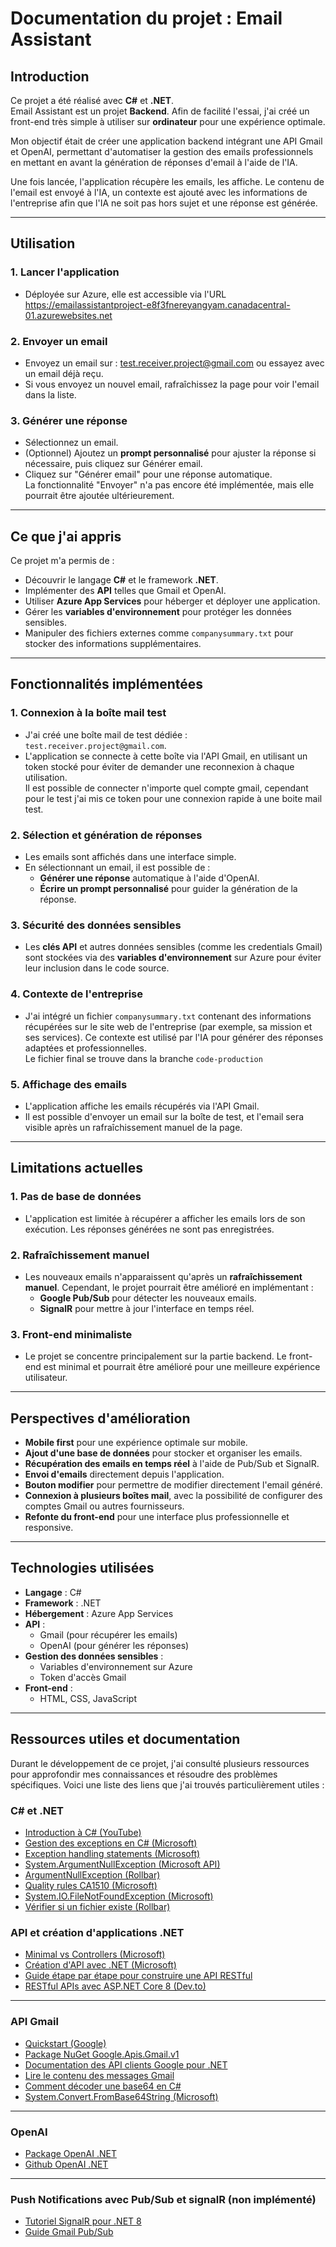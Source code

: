 # **Documentation du projet : Email Assistant**


## **Introduction**
Ce projet a été réalisé avec **C#** et **.NET**.  
Email Assistant est un projet **Backend**. Afin de facilité l'essai, j'ai créé un front-end très simple à utiliser sur **ordinateur** pour une expérience optimale.  

Mon objectif était de créer une application backend intégrant une API Gmail et OpenAI, permettant d'automatiser la gestion des emails professionnels en mettant en avant la génération de réponses d'email à l'aide de l'IA.  

Une fois lancée, l'application récupère les emails, les affiche. Le contenu de l'email est envoyé à l'IA, un contexte est ajouté avec les informations de l'entreprise afin que l'IA ne soit pas hors sujet et une réponse est générée.  

---
## **Utilisation**
### 1. **Lancer l'application**
- Déployée sur Azure, elle est accessible via l'URL https://emailassistantproject-e8f3fnereyangyam.canadacentral-01.azurewebsites.net

### 2. **Envoyer un email**
- Envoyez un email sur : test.receiver.project@gmail.com ou essayez avec un email déjà reçu.
- Si vous envoyez un nouvel email, rafraîchissez la page pour voir l'email dans la liste.

### 3. **Générer une réponse**
- Sélectionnez un email.
- (Optionnel) Ajoutez un **prompt personnalisé** pour ajuster la réponse si nécessaire, puis cliquez sur Générer email.
- Cliquez sur "Générer email" pour une réponse automatique.  
La fonctionnalité "Envoyer" n'a pas encore été implémentée, mais elle pourrait être ajoutée ultérieurement.
---
## **Ce que j'ai appris**
Ce projet m'a permis de :
- Découvrir le langage **C#** et le framework **.NET**.
- Implémenter des **API** telles que Gmail et OpenAI.
- Utiliser **Azure App Services** pour héberger et déployer une application.
- Gérer les **variables d'environnement** pour protéger les données sensibles.
- Manipuler des fichiers externes comme `companysummary.txt` pour stocker des informations supplémentaires.

---

## **Fonctionnalités implémentées**
### 1. **Connexion à la boîte mail test**
- J'ai créé une boîte mail de test dédiée : `test.receiver.project@gmail.com`.
- L'application se connecte à cette boîte via l'API Gmail, en utilisant un token stocké pour éviter de demander une reconnexion à chaque utilisation.  
  Il est possible de connecter n'importe quel compte gmail, cependant pour le test j'ai mis ce token pour une connexion rapide à une boite mail test.

### 2. **Sélection et génération de réponses**
- Les emails sont affichés dans une interface simple.
- En sélectionnant un email, il est possible de :
  - **Générer une réponse** automatique à l'aide d'OpenAI.
  - **Écrire un prompt personnalisé** pour guider la génération de la réponse.

### 3. **Sécurité des données sensibles**
- Les **clés API** et autres données sensibles (comme les credentials Gmail) sont stockées via des **variables d'environnement** sur Azure pour éviter leur inclusion dans le code source.

### 4. **Contexte de l'entreprise**
- J'ai intégré un fichier `companysummary.txt` contenant des informations récupérées sur le site web de l'entreprise (par exemple, sa mission et ses services). Ce contexte est utilisé par l'IA pour générer des réponses adaptées et professionnelles.  
  Le fichier final se trouve dans la branche `code-production`

### 5. **Affichage des emails**
- L'application affiche les emails récupérés via l'API Gmail.
- Il est possible d'envoyer un email sur la boîte de test, et l'email sera visible après un rafraîchissement manuel de la page.

---

## **Limitations actuelles**
### 1. **Pas de base de données**
- L'application est limitée à récupérer a afficher les emails lors de son exécution. Les réponses générées ne sont pas enregistrées.

### 2. **Rafraîchissement manuel**
- Les nouveaux emails n'apparaissent qu'après un **rafraîchissement manuel**. Cependant, le projet pourrait être amélioré en implémentant :
  - **Google Pub/Sub** pour détecter les nouveaux emails.
  - **SignalR** pour mettre à jour l'interface en temps réel.

### 3. **Front-end minimaliste**
- Le projet se concentre principalement sur la partie backend. Le front-end est minimal et pourrait être amélioré pour une meilleure expérience utilisateur.

---

## **Perspectives d'amélioration**
- **Mobile first** pour une expérience optimale sur mobile.
- **Ajout d'une base de données** pour stocker et organiser les emails.
- **Récupération des emails en temps réel** à l'aide de Pub/Sub et SignalR.
- **Envoi d'emails** directement depuis l'application.
- **Bouton modifier** pour permettre de modifier directement l'email généré.
- **Connexion à plusieurs boîtes mail**, avec la possibilité de configurer des comptes Gmail ou autres fournisseurs.
- **Refonte du front-end** pour une interface plus professionnelle et responsive.

---

## **Technologies utilisées**
- **Langage** : C#
- **Framework** : .NET
- **Hébergement** : Azure App Services
- **API** :
  - Gmail (pour récupérer les emails)
  - OpenAI (pour générer les réponses)
- **Gestion des données sensibles** :
  - Variables d'environnement sur Azure
  - Token d'accès Gmail
- **Front-end** :
  - HTML, CSS, JavaScript

---

## Ressources utiles et documentation

Durant le développement de ce projet, j'ai consulté plusieurs ressources pour approfondir mes connaissances et résoudre des problèmes spécifiques. Voici une liste des liens que j'ai trouvés particulièrement utiles :

### **C# et .NET**
- [Introduction à C# (YouTube)](https://www.youtube.com/watch?v=6rDGCwBdQs0&list=WL&index=89&t=3344s)
- [Gestion des exceptions en C# (Microsoft)](https://learn.microsoft.com/fr-fr/dotnet/csharp/fundamentals/exceptions/)
- [Exception handling statements (Microsoft)](https://learn.microsoft.com/fr-fr/dotnet/csharp/language-reference/statements/exception-handling-statements)
- [System.ArgumentNullException (Microsoft API)](https://learn.microsoft.com/fr-fr/dotnet/api/system.argumentnullexception.-ctor?view=net-9.0#system-argumentnullexception-ctor)
- [ArgumentNullException (Rollbar)](https://rollbar.com/blog/csharp-argumentnullexception/)
- [Quality rules CA1510 (Microsoft)](https://learn.microsoft.com/fr-fr/dotnet/fundamentals/code-analysis/quality-rules/ca1510)
- [System.IO.FileNotFoundException (Microsoft)](https://learn.microsoft.com/en-us/dotnet/api/system.io.filenotfoundexception?view=net-9.0)
- [Vérifier si un fichier existe (Rollbar)](https://rollbar.com/blog/csharp-filenotfoundexception/)

### **API et création d'applications .NET**
- [Minimal vs Controllers (Microsoft)](https://learn.microsoft.com/en-us/aspnet/core/tutorials/first-web-api?view=aspnetcore-9.0&tabs=visual-studio)
- [Création d'API avec .NET (Microsoft)](https://learn.microsoft.com/en-us/aspnet/core/fundamentals/apis?view=aspnetcore-9.0)
- [Guide étape par étape pour construire une API RESTful](https://medium.com/@shashankshashu200/building-a-web-api-with-net-a-step-by-step-guide-2b1004c2273e)
- [RESTful APIs avec ASP.NET Core 8 (Dev.to)](https://dev.to/wirefuture/how-to-build-restful-apis-with-aspnet-core-8-j5)

---

### **API Gmail**
- [Quickstart (Google)](https://developers.google.com/gmail/api/quickstart/js)
- [Package NuGet Google.Apis.Gmail.v1](https://www.nuget.org/packages/Google.Apis.Gmail.v1)
- [Documentation des API clients Google pour .NET](https://developers.google.com/api-client-library/dotnet/get_started)
- [Lire le contenu des messages Gmail](https://developers.google.com/gmail/api/reference/rest/v1/users.messages.attachments#MessagePartBody)
- [Comment décoder une base64 en C#](https://medium.com/c-sharp-programming/mastering-base64-encoding-and-decoding-in-c-803805c388d0#:~:text=Decoding%20Base64%20to%20Binary%20Data,FromBase64String(base64EncodedData)%3B)
- [System.Convert.FromBase64String (Microsoft)](https://learn.microsoft.com/en-us/dotnet/api/system.convert.frombase64string?view=net-9.0)

---

### **OpenAI**
- [Package OpenAI .NET](https://platform.openai.com/docs/libraries)
- [Github OpenAI .NET](https://github.com/openai/openai-dotnet)

---

### **Push Notifications avec Pub/Sub et signalR (non implémenté)**
- [Tutoriel SignalR pour .NET 8](https://dev.to/leandroveiga/how-to-implement-real-time-communication-in-net-8-minimal-apis-using-signalr-a-step-by-step-guide-2faj)
- [Guide Gmail Pub/Sub](https://developers.google.com/gmail/api/guides/push?hl=fr)
